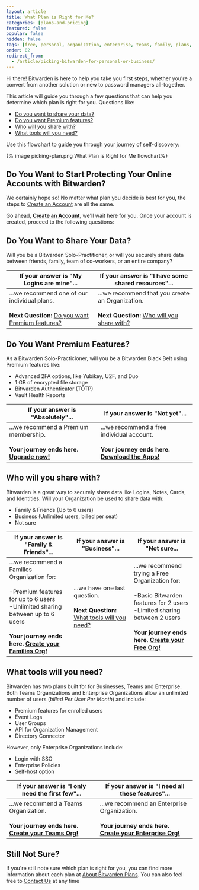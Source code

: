 ```yaml
---
layout: article
title: What Plan is Right for Me?
categories: [plans-and-pricing]
featured: false
popular: false
hidden: false
tags: [free, personal, organization, enterprise, teams, family, plans, subscription]
order: 02
redirect_from:
  - /article/picking-bitwarden-for-personal-or-business/
---
```


Hi there! Bitwarden is here to help you take you first steps, whether you're a convert from another solution or new to password managers all-together.

This article will guide you through a few questions that can help you determine which plan is right for you. Questions like:

- [Do you want to share your data?](#do-you-want-to-share-your-data)
- [Do you want Premium features?](#do-you-want-premium-features)
- [Who will you share with?](#who-will-you-share-with)
- [What tools will you need?](#what-tools-will-you-need)

Use this flowchart to guide you through your journey of self-discovery:

{% image picking-plan.png What Plan is Right for Me flowchart%}

## Do You Want to Start Protecting Your Online Accounts with Bitwarden?

We certainly hope so! No matter what plan you decide is best for you, the steps to [Create an Account](https://vault.bitwarden.com/#/register) are all the same.

Go ahead, [**Create an Account**](https://vault.bitwarden.com/#/register), we'll wait here for you. Once your account is created, proceed to the following questions:

## Do You Want to Share Your Data?

Will you be a Bitwarden Solo-Practitioner, or will you securely share data between friends, family, team of co-workers, or an entire company?

|If your answer is "My Logins are mine"...|If your answer is "I have some shared resources"...|
|------------------|-------------------|
|...we recommend one of our individual plans.<br><br>**Next Question:** [Do you want Premium features?](#do-you-want-premium-features)|...we recommend that you create an Organization.<br><br>**Next Question:** [Who will you share with?](#who-will-you-share-with)|

## Do You Want Premium Features?

As a Bitwarden Solo-Practicioner, will you be a Bitwarden Black Belt using Premium features like:

- Advanced 2FA options, like Yubikey, U2F, and Duo
- 1 GB of encrypted file storage
- Bitwarden Authenticator (TOTP)
- Vault Health Reports

|If your answer is "Absolutely"...|If your answer is "Not yet"...|
|---------------------------------|-----------------------------------------------|
|...we recommend a Premium membership.<br><br>**Your journey ends here.** [**Upgrade now!**](https://vault.bitwarden.com/#/?premium=purchase)|...we recommend a free individual account.<br><br>**Your journey ends here.** [**Download the Apps!**](https://bitwarden.com/download/)|

## Who will you share with?

Bitwarden is a great way to securely share data like Logins, Notes, Cards, and Identities. Will your Organization be used to share data with:

- Family & Friends (Up to 6 users)
- Business (Unlimited users, billed per seat)
- Not sure

|If your answer is "Family & Friends"...|If your answer is "Business"...|If your answer is "Not sure...|
|--------------------|--------------------|--------------------|
|...we recommend a Families Organization for:<br><br>-Premium features for up to 6 users<br>-Unlimited sharing between up to 6 users<br><br>**Your journey ends here.** [**Create your Families Org!**](https://bitwarden.com/help/article/upgrade-from-individual-to-org/)|...we have one last question.<br><br>**Next Question:** [What tools will you need?](#what-tools-will-you-need)|...we recommend trying a Free Organization for:<br><br>-Basic Bitwarden features for 2 users<br>-Limited sharing between 2 users<br><br>**Your journey ends here.** [**Create your Free Org!**](https://bitwarden.com/help/article/upgrade-from-individual-to-org/)|

## What tools will you need?

Bitwarden has two plans built for for Businesses, Teams and Enterprise. Both Teams Organizations and Enterprise Organizations allow an unlimited number of users (*billed Per User Per Month*) and include:

- Premium features for enrolled users
- Event Logs
- User Groups
- API for Organization Management
- Directory Connector

However, only Enterprise Organizations include:

- Login with SSO
- Enterprise Policies
- Self-host option

|If your answer is "I only need the first few"...|If your answer is "I need all these features"...|
|------------------------------------------------|------------------------------------------------|
|...we recommend a Teams Organization.<br><br>**Your journey ends here.** [**Create your Teams Org!**](https://bitwarden.com/help/article/upgrade-from-individual-to-org/)|...we recommend an Enterprise Organization.<br><br>**Your journey ends here.** [**Create your Enterprise Org!**](https://bitwarden.com/help/article/upgrade-from-individual-to-org/)|

## Still Not Sure?

If you're still note sure which plan is right for you, you can find more information about each plan at [About Bitwarden Plans](https://bitwarden.com/help/article/about-bitwarden-plans/). You can also feel free to [Contact Us](https://bitwarden.com/contact/) at any time
